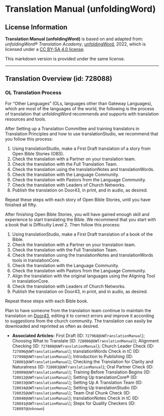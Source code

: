 # Translation Manual (unfoldingWord)

## License Information

**Translation Manual (unfoldingWord)** is based on and adapted from: _unfoldingWord® Translation Academy_, [unfoldingWord](https://unfoldingword.org/utw), 2022, which is licensed under a [CC BY-SA 4.0 license](https://creativecommons.org/licenses/by-sa/4.0/legalcode.en).

This markdown version is provided under the same license.



--------------------------------

## Translation Overview (id: 728088)

### OL Translation Process

For “Other Languages” (OLs, languages other than Gateway Languages), which are most of the languages of the world, the following is the process of translation that unfoldingWord recommends and supports with translation resources and tools.

After Setting up a Translation Committee and training translators in Translation Principles and how to use translationStudio, we recommend that you follow this process:

1. Using translationStudio, make a First Draft translation of a story from Open Bible Stories (OBS).
2. Check the translation with a Partner on your translation team.
3. Check the translation with the Full Translation Team.
4. Check the translation using the translationNotes and translationWords.
5. Check the translation with the Language Community.
6. Check the translation with Pastors from the Language Community.
7. Check the translation with Leaders of Church Networks.
8. Publish the translation on Door43, in print, and in audio, as desired.

Repeat these steps with each story of Open Bible Stories, until you have finished all fifty.

After finishing Open Bible Stories, you will have gained enough skill and experience to start translating the Bible. We recommend that you start with a book that is Difficulty Level 2. Then follow this process:

1. Using translationStudio, make a First Draft translation of a book of the Bible.
2. Check the translation with a Partner on your translation team.
3. Check the translation with the Full Translation Team.
4. Check the translation using the translationNotes and translationWords tools in translationCore.
5. Check the translation with the Language Community.
6. Check the translation with Pastors from the Language Community.
7. Align the translation with the original languages using the Aligning Tool in translationCore.
8. Check the translation with Leaders of Church Networks.
9. Publish the translation on Door43, in print, and in audio, as desired.

Repeat these steps with each Bible book.

Plan to have someone from the translation team continue to maintain the translation on [Door43](http://git.door43.org), editing it to correct errors and improve it according to suggestions from the church community. The translation can easily be downloaded and reprinted as often as desired.

* **Associated Articles:** First Draft (ID: `727968@UWTranslationManual`); Choosing What to Translate (ID: `728086@UWTranslationManual`); Alignment Checking (ID: `727880@UWTranslationManual`); Church Leader Check (ID: `727896@UWTranslationManual`); translationWords Check in tC (ID: `727998@UWTranslationManual`); Introduction to Publishing (ID: `728001@UWTranslationManual`); Checking the Translation for Clarity and Naturalness (ID: `728003@UWTranslationManual`); Oral Partner Check (ID: `728009@UWTranslationManual`); Training Before Translation Begins (ID: `728012@UWTranslationManual`); Setting Up translationCore® (ID: `728033@UWTranslationManual`); Setting Up A Translation Team (ID: `728034@UWTranslationManual`); Setting Up translationStudio (ID: `728035@UWTranslationManual`); Team Oral Chunk Check (ID: `728040@UWTranslationManual`); translationNotes Check in tC (ID: `728041@UWTranslationManual`); Steps for Quality Checkers (ID: `728097@Unknown`)

